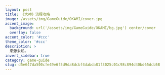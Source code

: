 ```yaml
---
layout: post
title: 《大神》流程攻略
image: /assets/img/GameGuide/OKAMI/cover.jpg
accent_image: 
  background: url('/assets/img/GameGuide/OKAMI/bg.jpg') center/cover
  overlay: false
accent_color: '#ccc'
theme_color: '#ccc'
description: >
  来源未知。
invert_sidebar: true
category: game-guide
slug: d5e647da500cfe49e6f5d9da8dcbf4dabda81f3025c01c98c894d40bd65dcb58
---
```



